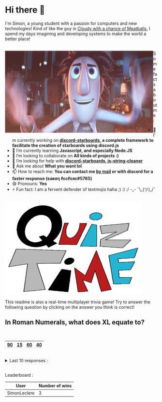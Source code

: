 # Hi there 👋

I'm Simon, a young student with a passion for computers and new technologies!
Kind of like the guy in [Cloudy with a chance of Meatballs](https://www.youtube.com/watch?v=dQw4w9WgXcQ), I spend my days imagining and developing systems to make the world a better place!

<br>

<img width="490" height="270" src="./assets/cloudyWithAChanceOfMeatBalls.gif" align=left>
Some facts about me :

- 🔭 I’m currently working on **[discord-starboards](https://github.com/SimonLeclere/discord-starboards), a complete framework to facilitate the creation of starboards using discord.js**
- 🌱 I’m currently learning **Javascript, and especially Node.JS**
- 👯 I’m looking to collaborate on **All kinds of projects :)**
- 🤔 I’m looking for help with **[discord-starboards](https://github.com/SimonLeclere/discord-starboards), [js-string-cleaner](https://github.com/SimonLeclere/Js-String-Cleaner)**
- 💬 Ask me about **What you want lol**
- 📫 How to reach me: **You can contact me [by mail](mailto:simon-leclere@orange.fr) or with discord for a faster response (sιмση ℓεcℓεяε#5765)**
- 😄 Pronouns: **Yes**
- ⚡ Fun fact: I am a fervent defender of textmojis haha ;) :) :/ -\_- ¯\\\_(ツ)\_/¯

<br>

<img width="450" height="300" src="./assets/quizTime.gif">

<br>

This readme is also a real-time multiplayer trivia game! Try to answer the following question by clicking on the answer you think is correct!

## In Roman Numerals, what does XL equate to?

<br>

| [90](https://github.com/SimonLeclere/SimonLeclere/issues/new?title=quiz%7C2753%7C90&body=Just%20click%20'Submit%20new%20issue'.) | [15](https://github.com/SimonLeclere/SimonLeclere/issues/new?title=quiz%7C2753%7C15&body=Just%20click%20'Submit%20new%20issue'.) | [60](https://github.com/SimonLeclere/SimonLeclere/issues/new?title=quiz%7C2753%7C60&body=Just%20click%20'Submit%20new%20issue'.) | [40](https://github.com/SimonLeclere/SimonLeclere/issues/new?title=quiz%7C2753%7C40&body=Just%20click%20'Submit%20new%20issue'.) |
| - | - | - | - | 

<br>

<details>
  <summary>Last 10 responses :</summary>

- **SimonLeclere** answered **True** to `Matt Damon played an astronaut stranded on an extraterrestrial planet in both of the movies Interstellar and The Martian.` (Good answer)
- **SimonLeclere** answered **Flowey** to `In the 2015 RPG "Undertale", which character do you first encounter after falling down into the underground?` (Good answer)
- **SimonLeclere** answered **Dark Souls III** to `Which game in the "Dark Souls" series does the player play as the "Ashen One"?` (Good answer)

</details>

<br>

Leaderboard :

| User | Number of wins |
|-|-|
| SimonLeclere | 3 |
